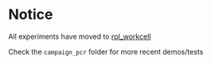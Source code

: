 # Notice 

All experiments have moved to [rpl_workcell](https://github.com/AD-SDL/rpl_workcell)

Check the `campaign_pcr` folder for more recent demos/tests